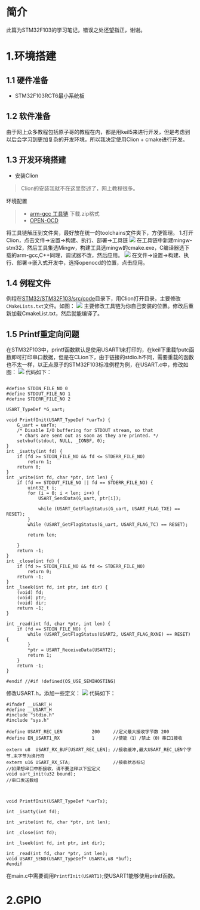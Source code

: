 # 简介

此篇为STM32F103的学习笔记，错误之处还望指正，谢谢。


# 1.环境搭建
## 1.1 硬件准备

- STM32F103RCT6最小系统板

## 1.2 软件准备
由于网上众多教程包括原子哥的教程在内，都是用keil5来进行开发，但是考虑到以后会学习到更加复杂的开发环境，所以我决定使用Clion + cmake进行开发。
## 1.3 开发环境搭建

- 安装Clion

> Clion的安装我就不在这里赘述了，网上教程很多。

环境配置
> - [arm-gcc 工具链](https://developer.arm.com/downloads/-/gnu-rm) 下载.zip格式
> - [OPEN-OCD](https://gnutoolchains.com/arm-eabi/openocd/)

将工具链解压到文件夹，最好放在统一的toolchains文件夹下，方便管理。
1.打开Clion，点击文件->设置->构建、执行、部署->工具链
![](./src/img/1.png)
在工具链中新建mingw-stm32，然后工具集选Mingw，构建工具选mingw的cmake.exe，C编译器选下载的arm-gcc,C++同理，调试器不改，然后应用。
![](./src/img/2.png)
在文件->设置->构建、执行、部署->嵌入式开发中，选择openocd的位置，点击应用。

## 1.4 例程文件
例程在[STM32/STM32F103/src/code](./src/code/temp)目录下，用Clion打开目录，主要修改`CMakeLists.txt`文件。如图：
![](./src/img/3.png)
主要修改工具链为你自己安装的位置。修改后重新加载CmakeList.txt，然后就能编译了。

## 1.5 Printf重定向问题

在STM32F103中，printf函数默认是使用USART1来打印的，在keil下重载fputc函数即可打印串口数据，但是在CLion下，由于链接的stdio.h不同，需要重载的函数也不太一样，以正点原子的STM32F103标准例程为例，在USART.c中，修改如图：
![](../STM32F103/src/img/4.png)
代码如下：
``` #if !defined(OS_USE_SEMIHOSTING)

#define STDIN_FILE_NO 0
#define STDOUT_FILE_NO 1
#define STDERR_FILE_NO 2

USART_TypeDef *G_uart;

void PrintfInit(USART_TypeDef *uarTx) {
    G_uart = uarTx;
    /* Disable I/O buffering for STDOUT stream, so that
     * chars are sent out as soon as they are printed. */
    setvbuf(stdout, NULL, _IONBF, 0);
}
int _isatty(int fd) {
    if (fd >= STDIN_FILE_NO && fd <= STDERR_FILE_NO)
        return 1;
    return 0;
}
int _write(int fd, char *ptr, int len) {
    if (fd == STDOUT_FILE_NO || fd == STDERR_FILE_NO) {
        uint32_t i;
        for (i = 0; i < len; i++) {
            USART_SendData(G_uart, ptr[i]);

            while (USART_GetFlagStatus(G_uart, USART_FLAG_TXE) == RESET);
        }
        while (USART_GetFlagStatus(G_uart, USART_FLAG_TC) == RESET);

        return len;

    }
    return -1;
}
int _close(int fd) {
    if (fd >= STDIN_FILE_NO && fd <= STDERR_FILE_NO)
        return 0;
    return -1;
}
int _lseek(int fd, int ptr, int dir) {
    (void) fd;
    (void) ptr;
    (void) dir;
    return -1;
}

int _read(int fd, char *ptr, int len) {
    if (fd == STDIN_FILE_NO) {
        while (USART_GetFlagStatus(USART2, USART_FLAG_RXNE) == RESET) {
        }
        *ptr = USART_ReceiveData(USART2);
        return 1;
    }
    return -1;
}

#endif //#if !defined(OS_USE_SEMIHOSTING)
```
修改USART.h，添加一些定义：
![](../STM32F103/src/img/5.png)
代码如下：
``` 
#ifndef __USART_H
#define __USART_H
#include "stdio.h"	
#include "sys.h" 

#define USART_REC_LEN  			200  	//定义最大接收字节数 200
#define EN_USART1_RX 			1		//使能（1）/禁止（0）串口1接收
	  	
extern u8  USART_RX_BUF[USART_REC_LEN]; //接收缓冲,最大USART_REC_LEN个字节.末字节为换行符 
extern u16 USART_RX_STA;         		//接收状态标记	
//如果想串口中断接收，请不要注释以下宏定义
void uart_init(u32 bound);
//串口发送数组



void PrintfInit(USART_TypeDef *uarTx);

int _isatty(int fd);

int _write(int fd, char *ptr, int len);

int _close(int fd);

int _lseek(int fd, int ptr, int dir);

int _read(int fd, char *ptr, int len);
void USART_SEND(USART_TypeDef* USARTx,u8 *buf);
#endif
```
在main.c中需要调用```PrintfInit(USART1)```;使USART1能够使用printf函数。

# 2.GPIO

